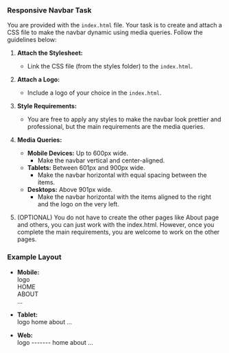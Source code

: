 ### Responsive Navbar Task

You are provided with the `index.html` file. Your task is to create and attach a CSS file to make the navbar dynamic using media queries. Follow the guidelines below:

1. **Attach the Stylesheet:**
   - Link the CSS file (from the styles folder) to the `index.html`.

2. **Attach a Logo:**
   - Include a logo of your choice in the `index.html`.

3. **Style Requirements:**
   - You are free to apply any styles to make the navbar look prettier and professional, but the main requirements are the media queries.

4. **Media Queries:**
   - **Mobile Devices:** Up to 600px wide.
     - Make the navbar vertical and center-aligned.
   - **Tablets:** Between 601px and 900px wide.
     - Make the navbar horizontal with equal spacing between the items.
   - **Desktops:** Above 901px wide.
     - Make the navbar horizontal with the items aligned to the right and the logo on the very left.

5. (OPTIONAL) You do not have to create the other pages like About page and others, you can just work with the index.html. However, once you complete the main requirements, you are welcome to work on the other pages. 

### Example Layout

- **Mobile:** <br>
logo <br>
HOME <br>
ABOUT <br>
...

- **Tablet:** <br>
logo  home  about  ...

- **Web:** <br>
logo  -------  home  about  ...

